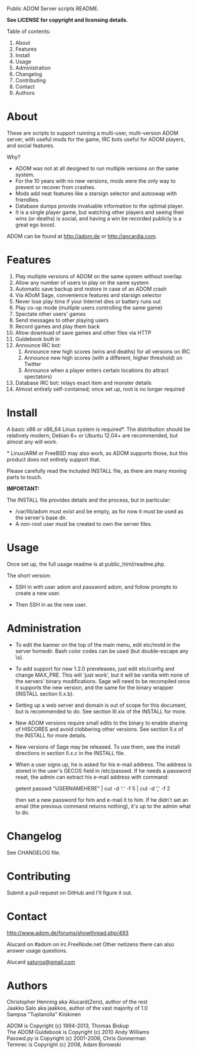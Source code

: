 Public ADOM Server scripts README.

**See LICENSE for copyright and licensing details.**

Table of contents:

1. About
2. Features
3. Install
4. Usage
5. Administration
6. Changelog
7. Contributing
8. Contact
9. Authors
	
About
======

These are scripts to support running a multi-user, multi-version ADOM server,
with useful mods for the game, IRC bots useful for ADOM players, and social
features.

Why?

- ADOM was not at all designed to run multiple versions on the same system.
- For the 10 years with no new versions, mods were the only way to prevent or 
  recover from crashes.
- Mods add neat features like a starsign selector and autoswap with friendlies.
- Database dumps provide invaluable information to the optimal player.
- It is a single player game, but watching other players and seeing their wins
  (or deaths) is social, and having a win be recorded publicly is a great
  ego boost.

ADOM can be found at http://adom.de or http://ancardia.com. 

Features
=========

1. Play multiple versions of ADOM on the same system without overlap
2. Allow any number of users to play on the same system
3. Automatic save backup and restore in case of an ADOM crash
4. Via ADoM Sage, convenience features and starsign selector
5. Never lose play time if your Internet dies or battery runs out
6. Play co-op mode (multiple users controlling the same game)
7. Spectate other users' games
8. Send messages to other playing users
9. Record games and play them back
10. Allow download of save games and other files via HTTP
11. Guidebook built in
12. Announce IRC bot:
    1. Announce new high scores (wins and deaths) for all versions on IRC
    2. Announce new high scores (with a different, higher threshold) on Twitter
    3. Announce when a player enters certain locations (to attract spectators)
13. Database IRC bot: relays exact item and monster details
14. Almost entirely self-contained; once set up, root is no longer required

Install
========

A basic x86 or x86_64 Linux system is required*. The distribution should be 
relatively modern; Debian 6+ or Ubuntu 12.04+ are recommended, but almost any 
will work.

\* Linux/ARM or FreeBSD may also work, as ADOM supports those, but this product 
  does not entirely support that.

Please carefully read the included INSTALL file, as there are many moving parts
to touch.

**IMPORTANT:**

The INSTALL file provides details and the process, but in particular:

 * /var/lib/adom must exist and be empty, as for now it must be used as the
   server's base dir.
 * A non-root user must be created to own the server files.

Usage
======

Once set up, the full usage readme is at public_html/readme.php.

The short version:

* SSH in with user adom and password adom, and follow prompts to create a new 
user.

* Then SSH in as the new user.

Administration
===============

* To edit the banner on the top of the main menu, edit etc/motd in the server 
  homedir. Bash color codes can be used (but double-escape any \s).

* To add support for new 1.2.0 prereleases, just edit etc/config and change
  MAX_PRE. This will 'just work', but it will be vanilla with none of the 
  servers' binary modifications.  Sage will need to be recompiled once it 
  supports the new version, and the same for the binary wrapper (INSTALL 
  section II.x.b).

* Setting up a web server and domain is out of scope for this document, but
  is recommended to do. See section III.xix of the INSTALL for more.

* New ADOM versions require small edits to the binary to enable sharing of
  HISCORES and avoid clobbering other versions. See section II.x of the INSTALL
  for more details.

* New versions of Sage may be released.  To use them, see the install directions
  in section II.x.c in the INSTALL file.

* When a user signs up, he is asked for his e-mail address. The address is 
  stored in the user's GECOS field in /etc/passwd. If he needs a password reset,
  the admin can extract his e-mail address with command:

  getent passwd "USERNAMEHERE" | cut -d ':' -f 5 | cut -d ',' -f 2

  then set a new password for him and e-mail it to him. If he didn't set an 
  email (the previous command returns nothing), it's up to the admin what to do.

Changelog
==========

See CHANGELOG file.

Contributing
=============

Submit a pull request on GitHub and I'll figure it out.

Contact
========

http://www.adom.de/forums/showthread.php/493

Alucard on #adom on irc.FreeNode.net
Other netizens there can also answer usage questions.

Alucard <saturos@gmail.com>

Authors
========
Christopher Henning aka Alucard(Zero), author of the rest  
Jaakko Salo aka jaakkos, author of the vast majority of 1.0  
Sampsa "Tuplanolla" Kiiskinen

ADOM is Copyright (c) 1994-2013, Thomas Biskup  
The ADOM Guidebook is Copyright (c) 2010 Andy Williams  
Passwd.py is Copyright (c) 2001-2006, Chris Gonnerman  
Termrec is Copyright (c) 2008, Adam Borowski


